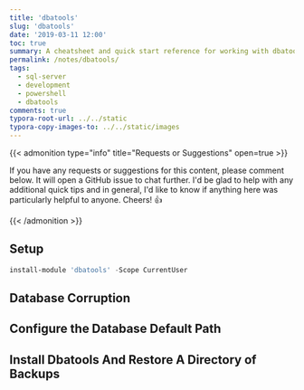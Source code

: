```yaml
---
title: 'dbatools'
slug: 'dbatools'
date: '2019-03-11 12:00'
toc: true
summary: A cheatsheet and quick start reference for working with dbatools
permalink: /notes/dbatools/
tags:
  - sql-server
  - development
  - powershell
  - dbatools
comments: true
typora-root-url: ../../static
typora-copy-images-to: ../../static/images
---
```


{{< admonition type="info" title="Requests or Suggestions" open=true >}}

If you have any requests or suggestions for this content, please comment below. It will open a GitHub issue to chat further.
I'd be glad to help with any additional quick tips and in general, I'd like to know if anything here was particularly helpful to anyone.
Cheers! 👍

{{< /admonition >}}

## Setup

```powershell
install-module 'dbatools' -Scope CurrentUser
```

## Database Corruption

<script src="https://gist.github.com/sheldonhull/92fb73704acfd0c7c1e67308e2dca1f4.js"></script>

## Configure the Database Default Path

<script src="https://gist.github.com/sheldonhull/c1869e4a67e5721f6e9807e94cc727da.js"></script>

## Install Dbatools And Restore A Directory of Backups

<script src="https://gist.github.com/sheldonhull/f9972f12d4348d754d2659921ffc9b5b.js"></script>

